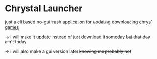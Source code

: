 # Chrystal Launcher

just a cli based no-gui trash application for ~~updating~~ downloading [chrys' games](https://www.patreon.com/chrys_lair)

&rarr; i will make it update instead of just download it someday ~~but that day ain't today~~

&rarr; i will also make a gui version later ~~knowing me probably not~~
